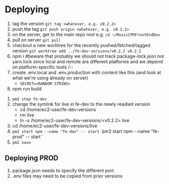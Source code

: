 # Deploying
1. tag the version `git tag <whatever, e.g. v0.2.2>`
1. push the tag `git push origin <whatever, e.g. v0.2.2>`
1. on the server, get to the main repo root e.g. `cd ~/MusicCPRFrontEndDev`
1. pull on server `git pull`
1. checkout a new worktree for the recently pushed/fetched/tagged version `git worktree add ../fe-dev-versions/v0.2.2 v0.2.2`
1. npm i #beware that probably we should not track package-lock.json nor yarn.lock since local and remote are different platforms and we depend on platform-specific tools /-:
1. create .env.local and .env.production with content like this (and look at what we're using already on server)
    - `SECRET=<RANDOM STRING>`
1. npm run build
<!-- 1. `npm run dev` -->
<!-- 
1. If you push to main, it will re-deploy to dev.tele.band
    * the continuous deploy setup was created following [the steps detailed here](https://itnext.io/deploy-next-js-apps-using-github-actions-6322261757bc)
        * if the dev site loads, but fails to permit login, possibly the server's `.env.local` was removed/doesn't exist
        * beware: it seems that sometimes some pushed commits do not trigger the action 🤷
 -->
1. `pm2 stop fe-dev`
1. change the symlink for live in fe-dev to the newly readied version
    * cd /home/ec2-user/fe-dev-versions
    * rm live
    * ln -s /home/ec2-user/fe-dev-versions/<v0.2.2> live
1. cd /home/ec2-user/fe-dev-versions/live
1. `pm2 start npm --name "fe-dev" -- start`
    `pm2 start npm --name "fe-prod" -- start``
1. `pm2 save`

## Deploying PROD

1. package.json needs to specify the different port
1. .env files may need to be copied from prior versions 
